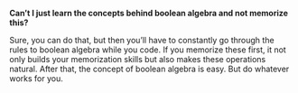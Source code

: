 **Can’t I just learn the concepts behind boolean algebra and not memorize this?**

Sure, you can do that, but then you’ll have to constantly go through the rules to boolean algebra
while you code. If you memorize these first, it not only builds your memorization skills but also
makes these operations natural. After that, the concept of boolean algebra is easy. But do whatever works for you.

